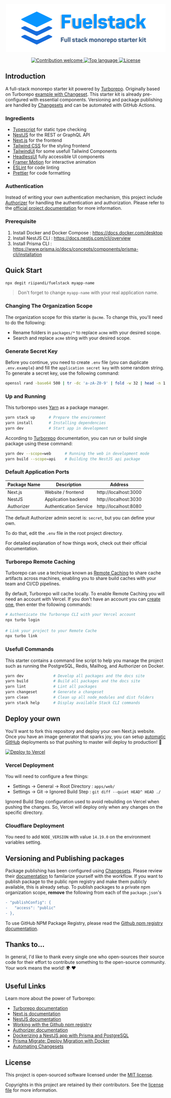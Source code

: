 <p align="center"><img src="./banner.svg" width="500" height="150" alt="Project Logo"></p>
<p align="center">
    <a href="https://github.com/riipandi/fuelstack/pulse">
        <img src="https://img.shields.io/badge/Contributions-welcome-blue.svg?style=flat-square" alt="Contribution welcome">
    </a>
    <a href="https://github.com/riipandi/fuelstack">
        <img src="https://img.shields.io/github/languages/top/riipandi/fuelstack?style=flat-square" alt="Top language">
    </a>
    <a href="https://aris.mit-license.org">
        <img src="https://img.shields.io/github/license/riipandi/fuelstack?style=flat-square" alt="License">
    </a>
</p>

## Introduction

A full-stack monorepo starter kit powered by [Turborepo](https://turborepo.org). Originally based on Turborepo
[example with Changeset](https://github.com/vercel/turborepo/tree/main/examples/with-changesets). This starter
kit is already pre-configured with essential components. Versioning and package publishing are handled by
[Changesets][changeset] and can be automated with GitHub Actions.

### Ingredients

- [Typescript](https://www.typescriptlang.org) for static type checking
- [NestJS](https://nestjs.com) for the REST or GraphQL API
- [Next.js](https://nextjs.org) for the frontend
- [Tailwind CSS](https://tailwindcss.com) for the styling frontend
- [TailwindUI](https://tailwindui.com) for some usefull Tailwind Components
- [HeadlessUI](https://headlessui.dev) fully accessible UI components
- [Framer Motion](https://www.framer.com/motion) for interactive animation
- [ESLint](https://eslint.org) for code linting
- [Prettier](https://prettier.io) for code formatting

### Authentication

Instead of writing your own authentication mechanism, this project include [Authorizer](https://authorizer.dev) for
handling the authentication and authorization. Please refer to the [official project documentation](https://docs.authorizer.dev)
for more information.

### Prerequisite

1. Install Docker and Docker Compose : https://docs.docker.com/desktop
2. Install NestJS CLI : https://docs.nestjs.com/cli/overview
3. Install Prisma CLI : https://www.prisma.io/docs/concepts/components/prisma-cli/installation

## Quick Start

```bash
npx degit riipandi/fuelstack myapp-name
```

> Don't forget to change `myapp-name` with your real application name.

### Changing The Organization Scope

The organization scope for this starter is `@acme`. To change this, you'll need to do the following:

- Rename folders in `packages/*` to replace `acme` with your desired scope.
- Search and replace `acme` string with your desired scope.

### Generate Secret Key

Before you continue, you need to create `.env` file (you can duplicate `.env.example`) and
fill the `application secret key` with some random string. To generate a secret key, use
the following command:

```sh
openssl rand -base64 500 | tr -dc 'a-zA-Z0-9' | fold -w 32 | head -n 1
```

### Up and Running

This turborepo uses [Yarn](https://classic.yarnpkg.com/lang/en) as a package manager.

```sh
yarn stack up      # Prepare the environment
yarn install       # Installing dependencies
yarn dev           # Start app in development
```

According to [Turborepo](https://turborepo.org/docs/features/scopes) documentation,
you can run or build single package using these command:

```sh
yarn dev --scope=web      # Running the web in development mode
yarn build --scope=api    # Building the NestJS api package
```

### Default Application Ports

| Package Name | Description            | Address               |
| ------------ | ---------------------- | --------------------- |
| Next.js      | Website / frontend     | http://localhost:3000 |
| NestJS       | Application backend    | http://localhost:3030 |
| Authorizer   | Authentication Service | http://localhost:8080 |

The default Authorizer admin secret is: `secret`, but you can define your own.

To do that, edit the `.env` file in the root project directory.

For detailed explanation of how things work, check out their official documentation.

### Turborepo Remote Caching

Turborepo can use a technique known as [Remote Caching](https://turborepo.org/docs/features/remote-caching)
to share cache artifacts across machines, enabling you to share build caches with your team and CI/CD pipelines.

By default, Turborepo will cache locally. To enable Remote Caching you will need an account with Vercel.
If you don't have an account you can [create one](https://vercel.com/signup), then enter the following commands:

```sh
# Authenticate the Turborepo CLI with your Vercel account
npx turbo login

# Link your project to your Remote Cache
npx turbo link
```

### Usefull Commands

This starter contains a command line script to help you manage the project such as running
the PostgreSQL, Redis, Mailhog, and Authorizer on Docker.

```sh
yarn dev             # Develop all packages and the docs site
yarn build           # Build all packages and the docs site
yarn lint            # Lint all packages
yarn changeset       # Generate a changeset
yarn clean           # Clean up all node_modules and dist folders
yarn stack help      # Display available Stack CLI commands
```

## Deploy your own

You'll want to fork this repository and deploy your own Next.js website. Once you have an
image generator that sparks joy, you can setup [automatic GitHub](https://vercel.com/github)
deployments so that pushing to master will deploy to production! 🚀

[![Deploy to Vercel](https://vercel.com/button)][vercel-deploy]

### Vercel Deployment

You will need to configure a few things:

- Settings -> General -> Root Directory : `apps/web/`
- Settings -> Git -> Ignored Build Step : `git diff --quiet HEAD^ HEAD ./`

Ignored Build Step configuration used to avoid rebuilding on Vercel when pushing the changes.
So, Vercel will deploy only when any changes on the specific directory.

### Cloudflare Deployment

You need to add `NODE_VERSION` with value `14.19.0` on the environment variables setting.

## Versioning and Publishing packages

Package publishing has been configured using [Changesets](https://github.com/changesets/changesets). Please review their [documentation](https://github.com/changesets/changesets#documentation) to familarize yourself with the workflow.
If you want to publish package to the public npm registry and make them publicly available,
this is already setup. To publish packages to a private npm organization scope, **remove**
the following from each of the `package.json`'s

```diff
- "publishConfig": {
-   "access": "public"
- },
```

To use GitHub NPM Package Registry, please read the [Github npm registry documentation][github-npm-docs].

## Thanks to...

In general, I'd like to thank every single one who open-sources their
source code for their effort to contribute something to the open-source
community. Your work means the world! 🌍 ❤️

## Useful Links

Learn more about the power of Turborepo:

- [Turborepo documentation](https://turborepo.org/docs)
- [Next.js documentation](https://nextjs.org/docs)
- [NestJS documentation](https://docs.nestjs.com)
- [Working with the Github npm registry](https://docs.github.com/en/packages/working-with-a-github-packages-registry/working-with-the-npm-registry#publishing-a-package-using-publishconfig-in-the-packagejson-file)
- [Authorizer documentation](https://docs.authorizer.dev)
- [Dockerizing a NestJS app with Prisma and PostgreSQL](https://notiz.dev/blog/dockerizing-nestjs-with-prisma-and-postgresql#perform-migrations-with-docker)
- [Prisma Migrate: Deploy Migration with Docker](https://notiz.dev/blog/prisma-migrate-deploy-with-docker#perform-migrations-with-docker)
- [Automating Changesets](https://github.com/changesets/changesets/blob/main/docs/automating-changesets.md)

## License

This project is open-sourced software licensed under the [MIT license](https://aris.mit-license.org).

Copyrights in this project are retained by their contributors.
See the [license file](./license.txt) for more information.

[changeset]: https://github.com/changesets/changesets
[vercel-deploy]: https://vercel.com/new/clone?repository-url=https://github.com/riipandi/fuelstack&project-name=fuelstack&repo-name=fuelstack&env=NEXT_PUBLIC_SITE_URL,NEXT_PUBLIC_MAINTENANCE_MODE
[github-npm-docs]: https://docs.github.com/en/packages/working-with-a-github-packages-registry/working-with-the-npm-registry#publishing-a-package-using-publishconfig-in-the-packagejson-file
